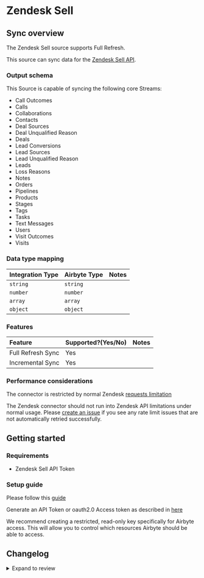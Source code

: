 # Zendesk Sell

## Sync overview

The Zendesk Sell source supports Full Refresh.

This source can sync data for the [Zendesk Sell API](https://developer.zendesk.com/api-reference/sales-crm/introduction/).

### Output schema

This Source is capable of syncing the following core Streams:

- Call Outcomes
- Calls
- Collaborations
- Contacts
- Deal Sources
- Deal Unqualified Reason
- Deals
- Lead Conversions
- Lead Sources
- Lead Unqualified Reason
- Leads
- Loss Reasons
- Notes
- Orders
- Pipelines
- Products
- Stages
- Tags
- Tasks
- Text Messages
- Users
- Visit Outcomes
- Visits

### Data type mapping

| Integration Type | Airbyte Type | Notes |
| :--------------- | :----------- | :---- |
| `string`         | `string`     |       |
| `number`         | `number`     |       |
| `array`          | `array`      |       |
| `object`         | `object`     |       |

### Features

| Feature           | Supported?\(Yes/No\) | Notes |
| :---------------- | :------------------- | :---- |
| Full Refresh Sync | Yes                  |       |
| Incremental Sync  | Yes                  |       |

### Performance considerations

The connector is restricted by normal Zendesk [requests limitation](https://developer.zendesk.com/api-reference/ticketing/account-configuration/usage_limits/)

The Zendesk connector should not run into Zendesk API limitations under normal usage. Please [create an issue](https://github.com/airbytehq/airbyte/issues) if you see any rate limit issues that are not automatically retried successfully.

## Getting started

### Requirements

- Zendesk Sell API Token

### Setup guide

Please follow this [guide](https://developer.zendesk.com/documentation/custom-data/custom-objects/getting-started-with-custom-objects/#enabling-custom-objects)

Generate an API Token or oauth2.0 Access token as described in [here](https://developer.zendesk.com/api-reference/ticketing/introduction/#security-and-authentication)

We recommend creating a restricted, read-only key specifically for Airbyte access. This will allow you to control which resources Airbyte should be able to access.

## Changelog

<details>
  <summary>Expand to review</summary>

| Version | Date       | Pull Request                                             | Subject                                                                        |
| :------ | :--------- | :------------------------------------------------------- | :----------------------------------------------------------------------------- |
| 0.3.23 | 2025-08-02 | [61191](https://github.com/airbytehq/airbyte/pull/61191) | Update dependencies |
| 0.3.22 | 2025-05-24 | [60750](https://github.com/airbytehq/airbyte/pull/60750) | Update dependencies |
| 0.3.21 | 2025-05-10 | [60010](https://github.com/airbytehq/airbyte/pull/60010) | Update dependencies |
| 0.3.20 | 2025-05-04 | [59541](https://github.com/airbytehq/airbyte/pull/59541) | Update dependencies |
| 0.3.19 | 2025-04-26 | [58931](https://github.com/airbytehq/airbyte/pull/58931) | Update dependencies |
| 0.3.18 | 2025-04-19 | [58570](https://github.com/airbytehq/airbyte/pull/58570) | Update dependencies |
| 0.3.17 | 2025-04-12 | [57387](https://github.com/airbytehq/airbyte/pull/57387) | Update dependencies |
| 0.3.16 | 2025-03-29 | [56836](https://github.com/airbytehq/airbyte/pull/56836) | Update dependencies |
| 0.3.15 | 2025-03-22 | [56341](https://github.com/airbytehq/airbyte/pull/56341) | Update dependencies |
| 0.3.14 | 2025-03-09 | [55657](https://github.com/airbytehq/airbyte/pull/55657) | Update dependencies |
| 0.3.13 | 2025-03-01 | [55160](https://github.com/airbytehq/airbyte/pull/55160) | Update dependencies |
| 0.3.12 | 2025-02-23 | [54630](https://github.com/airbytehq/airbyte/pull/54630) | Update dependencies |
| 0.3.11 | 2025-02-16 | [54122](https://github.com/airbytehq/airbyte/pull/54122) | Update dependencies |
| 0.3.10 | 2025-02-08 | [53601](https://github.com/airbytehq/airbyte/pull/53601) | Update dependencies |
| 0.3.9 | 2025-02-01 | [53111](https://github.com/airbytehq/airbyte/pull/53111) | Update dependencies |
| 0.3.8 | 2025-01-25 | [52406](https://github.com/airbytehq/airbyte/pull/52406) | Update dependencies |
| 0.3.7 | 2025-01-18 | [51997](https://github.com/airbytehq/airbyte/pull/51997) | Update dependencies |
| 0.3.6 | 2025-01-11 | [51436](https://github.com/airbytehq/airbyte/pull/51436) | Update dependencies |
| 0.3.5 | 2024-12-28 | [50772](https://github.com/airbytehq/airbyte/pull/50772) | Update dependencies |
| 0.3.4 | 2024-12-21 | [50309](https://github.com/airbytehq/airbyte/pull/50309) | Update dependencies |
| 0.3.3 | 2024-12-14 | [49761](https://github.com/airbytehq/airbyte/pull/49761) | Update dependencies |
| 0.3.2 | 2024-12-12 | [47846](https://github.com/airbytehq/airbyte/pull/47846) | Update dependencies |
| 0.3.1 | 2024-10-28 | [47495](https://github.com/airbytehq/airbyte/pull/47495) | Update dependencies |
| 0.3.0 | 2024-08-22 | [44562](https://github.com/airbytehq/airbyte/pull/44562) | Refactor connector to manifest-only format |
| 0.2.14 | 2024-08-17 | [44295](https://github.com/airbytehq/airbyte/pull/44295) | Update dependencies |
| 0.2.13 | 2024-08-12 | [43802](https://github.com/airbytehq/airbyte/pull/43802) | Update dependencies |
| 0.2.12 | 2024-08-10 | [43610](https://github.com/airbytehq/airbyte/pull/43610) | Update dependencies |
| 0.2.11 | 2024-08-03 | [43162](https://github.com/airbytehq/airbyte/pull/43162) | Update dependencies |
| 0.2.10 | 2024-07-27 | [42803](https://github.com/airbytehq/airbyte/pull/42803) | Update dependencies |
| 0.2.9 | 2024-07-20 | [42148](https://github.com/airbytehq/airbyte/pull/42148) | Update dependencies |
| 0.2.8 | 2024-07-13 | [41718](https://github.com/airbytehq/airbyte/pull/41718) | Update dependencies |
| 0.2.7 | 2024-07-10 | [41544](https://github.com/airbytehq/airbyte/pull/41544) | Update dependencies |
| 0.2.6 | 2024-07-09 | [41308](https://github.com/airbytehq/airbyte/pull/41308) | Update dependencies |
| 0.2.5 | 2024-07-06 | [40983](https://github.com/airbytehq/airbyte/pull/40983) | Update dependencies |
| 0.2.4 | 2024-06-25 | [40363](https://github.com/airbytehq/airbyte/pull/40363) | Update dependencies |
| 0.2.3 | 2024-06-22 | [40023](https://github.com/airbytehq/airbyte/pull/40023) | Update dependencies |
| 0.2.2 | 2024-06-06 | [39258](https://github.com/airbytehq/airbyte/pull/39258) | [autopull] Upgrade base image to v1.2.2 |
| 0.2.1 | 2024-05-20 | [38426](https://github.com/airbytehq/airbyte/pull/38426) | [autopull] base image + poetry + up_to_date |
| 0.2.0 | 2023-10-23 | [31016](https://github.com/airbytehq/airbyte/pull/31016) | Migrated to Low Code CDK |
| 0.1.1 | 2023-08-30 | [29830](https://github.com/airbytehq/airbyte/pull/29830) | Change phone_number in Calls to string (bug in zendesk sell api documentation) |
| 0.1.0 | 2022-10-27 | [17888](https://github.com/airbytehq/airbyte/pull/17888) | Initial Release |

</details>
